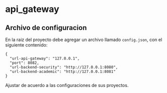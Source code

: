 # api_gateway

## Archivo de configuracion
En la raiz del proyecto debe agregar un archivo llamado `config.json`, con el siguiente contenido:
```
{
  "url-api-gateway": "127.0.0.1",
  "port": 8082,
  "url-backend-security": "http://127.0.0.1:8080",
  "url-backend-academic": "http://127.0.0.1:8081"
}
```
Ajustar de acuerdo a las configuraciones de sus proyectos.